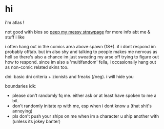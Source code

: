 # hi

i'm atlas !

not good with bios so [peep my messy strawpage](https://soggysweetroll.straw.page) for more info abt me & stuff i like

i often hang out in the comics area above spawn (18+). if i dont respond im probably offtab. but im also shy and talking to people makes me nervous as hell so there's also a chance im just sweating my arse off trying to figure out how to respond. since im also a 'multifandom' fella, i occasionally hang out as non-comic related skins too. 

dni: basic dni criteria + zionists and freaks (/neg).
i will hide you

boundaries idk:
- please don't randomly fq me. either ask or at least have spoken to me a bit. 
- don't randomly initate rp with me, esp when i dont know u (that shit's annoying)
- pls don't push your ships on me when im a character u ship another with (unless its jokey banter)

